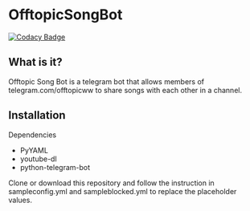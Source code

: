 # OfftopicSongBot

[![Codacy Badge](https://api.codacy.com/project/badge/Grade/f7437049c6854c878c801ff71a4f2f53)](https://www.codacy.com/app/Dabadooba/OfftopicSongBot?utm_source=github.com&utm_medium=referral&utm_content=Dabadooba/OfftopicSongBot&utm_campaign=badger)

## What is it?

Offtopic Song Bot is a telegram bot that allows members of telegram.com/offtopicww to share songs with each other in a channel.

## Installation

Dependencies

* PyYAML
* youtube-dl
* python-telegram-bot

Clone or download this repository and follow the instruction in sampleconfig.yml and sampleblocked.yml to replace the placeholder values.

